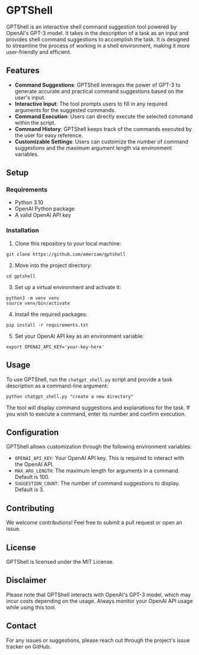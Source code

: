# GPTShell

GPTShell is an interactive shell command suggestion tool powered by OpenAI's GPT-3 model. It takes in the description of a task as an input and provides shell command suggestions to accomplish the task. It is designed to streamline the process of working in a shell environment, making it more user-friendly and efficient.

## Features

- **Command Suggestions**: GPTShell leverages the power of GPT-3 to generate accurate and practical command suggestions based on the user's input.
- **Interactive Input**: The tool prompts users to fill in any required arguments for the suggested commands.
- **Command Execution**: Users can directly execute the selected command within the script.
- **Command History**: GPTShell keeps track of the commands executed by the user for easy reference.
- **Customizable Settings**: Users can customize the number of command suggestions and the maximum argument length via environment variables.

## Setup

### Requirements

- Python 3.10
- OpenAI Python package
- A valid OpenAI API key

### Installation

1. Clone this repository to your local machine:
```
git clone https://github.com/omerzam/gptshell
```

2. Move into the project directory:

```
cd gptshell
```


3. Set up a virtual environment and activate it:

```
python3 -m venv venv
source venv/bin/activate
```

4. Install the required packages:

```
pip install -r requirements.txt
```

5. Set your OpenAI API key as an environment variable:

```
export OPENAI_API_KEY='your-key-here'
```

## Usage

To use GPTShell, run the `chatgpt_shell.py` script and provide a task description as a command-line argument:

```
python chatgpt_shell.py "create a new directory"
```

The tool will display command suggestions and explanations for the task. If you wish to execute a command, enter its number and confirm execution.

## Configuration

GPTShell allows customization through the following environment variables:

- `OPENAI_API_KEY`: Your OpenAI API key. This is required to interact with the OpenAI API.
- `MAX_ARG_LENGTH`: The maximum length for arguments in a command. Default is 100.
- `SUGGESTION_COUNT`: The number of command suggestions to display. Default is 3.

## Contributing

We welcome contributions! Feel free to submit a pull request or open an issue.

## License

GPTShell is licensed under the MIT License.

## Disclaimer

Please note that GPTShell interacts with OpenAI's GPT-3 model, which may incur costs depending on the usage. Always monitor your OpenAI API usage while using this tool.

## Contact

For any issues or suggestions, please reach out through the project's issue tracker on GitHub.
